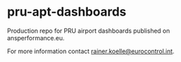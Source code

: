 # pru-apt-dashboards

Production repo for PRU airport dashboards published on ansperformance.eu.

For more information contact rainer.koelle@eurocontrol.int.
